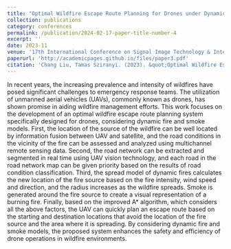 ```yaml
---
title: "Optimal Wildfire Escape Route Planning for Drones under Dynamic Fire and Smoke"
collection: publications
category: conferences
permalink: /publication/2024-02-17-paper-title-number-4
excerpt: ''
date: 2023-11
venue: '17th International Conference on Signal Image Technology & Internet based Systems: IEEE SITIS 2023'
paperurl: 'http://academicpages.github.io/files/paper3.pdf'
citation: 'Chang Liu, Tamas Sziranyi. (2023). &quot;Optimal Wildfire Escape Route Planning for Drones under Dynamic Fire and Smoke.&quot; <i>17th International Conference on Signal Image Technology & Internet based Systems</i>.IEEE SITIS 2023.'
---
```


In recent years, the increasing prevalence and intensity of wildfires have posed significant challenges to emergency response teams. The utilization of unmanned aerial vehicles (UAVs), commonly known as drones, has shown promise in aiding wildfire management efforts. This work focuses on the development of an optimal wildfire escape route planning system specifically designed for drones, considering dynamic fire and smoke models. First, the location of the source of the wildfire can be well located by information fusion between UAV and satellite, and the road conditions in the vicinity of the fire can be assessed and analyzed using multichannel remote sensing data. Second, the road network can be extracted and segmented in real time using UAV vision technology, and each road in the road network map can be given priority based on the results of road condition classification. Third, the spread model of dynamic fires calculates the new location of the fire source based on the fire intensity, wind speed and direction, and the radius increases as the wildfire spreads. Smoke is generated around the fire source to create a visual representation of a burning fire. Finally, based on the improved A* algorithm, which considers all the above factors, the UAV can quickly plan an escape route based on the starting and destination locations that avoid the location of the fire source and the area where it is spreading. By considering dynamic fire and smoke models, the proposed system enhances the safety and efficiency of drone operations in wildfire environments.
